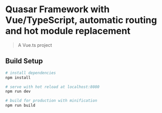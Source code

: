 # Quasar Framework with Vue/TypeScript, automatic routing and hot module replacement

> A Vue.ts project

## Build Setup

``` bash
# install dependencies
npm install

# serve with hot reload at localhost:8080
npm run dev

# build for production with minification
npm run build
```
